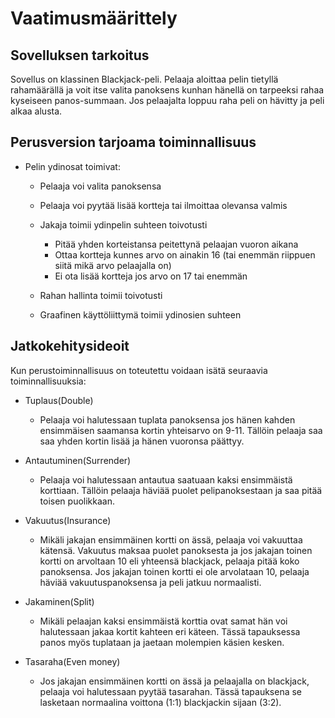 # Vaatimusmäärittely
## Sovelluksen tarkoitus

Sovellus on klassinen Blackjack-peli. Pelaaja aloittaa pelin tietyllä rahamäärällä ja voit itse valita panoksens kunhan hänellä on
tarpeeksi rahaa kyseiseen panos-summaan. Jos pelaajalta loppuu raha peli on hävitty ja peli alkaa alusta.

## Perusversion tarjoama toiminnallisuus

- Pelin ydinosat toimivat:
  - Pelaaja voi valita panoksensa
  
  - Pelaaja voi pyytää lisää kortteja tai ilmoittaa olevansa valmis
  
  - Jakaja toimii ydinpelin suhteen toivotusti 
    - Pitää yhden korteistansa peitettynä pelaajan vuoron aikana 
    - Ottaa kortteja kunnes arvo on ainakin 16 (tai enemmän riippuen siitä mikä arvo pelaajalla on)
    - Ei ota lisää kortteja jos arvo on 17 tai enemmän
    
  - Rahan hallinta toimii toivotusti
  
  - Graafinen käyttöliittymä toimii ydinosien suhteen
  
## Jatkokehitysideoit

Kun perustoiminnallisuus on toteutettu voidaan isätä seuraavia toiminnallisuuksia:

- Tuplaus(Double)
  - Pelaaja voi halutessaan tuplata panoksensa jos hänen kahden ensimmäisen saamansa kortin yhteisarvo on 9-11. Tällöin pelaaja saa
    saa yhden kortin lisää ja hänen vuoronsa päättyy.
    
- Antautuminen(Surrender)
  - Pelaaja voi halutessaan antautua saatuaan kaksi ensimmäistä korttiaan. Tällöin pelaaja häviää puolet pelipanoksestaan ja saa
    pitää toisen puolikkaan. 
    
- Vakuutus(Insurance)
  - Mikäli jakajan ensimmäinen kortti on ässä, pelaaja voi vakuuttaa kätensä. Vakuutus maksaa puolet panoksesta ja jos jakajan
    toinen kortti on arvoltaan 10 eli yhteensä blackjack, pelaaja pitää koko panoksensa. Jos jakajan toinen kortti ei ole arvolataan
    10, pelaaja häviää vakuutuspanoksensa ja peli jatkuu normaalisti.
    
- Jakaminen(Split)
  - Mikäli pelaajan kaksi ensimmäistä korttia ovat samat hän voi halutessaan jakaa kortit kahteen eri käteen. Tässä tapauksessa
    panos myös tuplataan ja jaetaan molempien käsien kesken.
    
- Tasaraha(Even money)
  - Jos jakajan ensimmäinen kortti on ässä ja pelaajalla on blackjack, pelaaja voi halutessaan pyytää tasarahan. Tässä tapauksena
    se lasketaan normaalina voittona (1:1) blackjackin sijaan (3:2).
